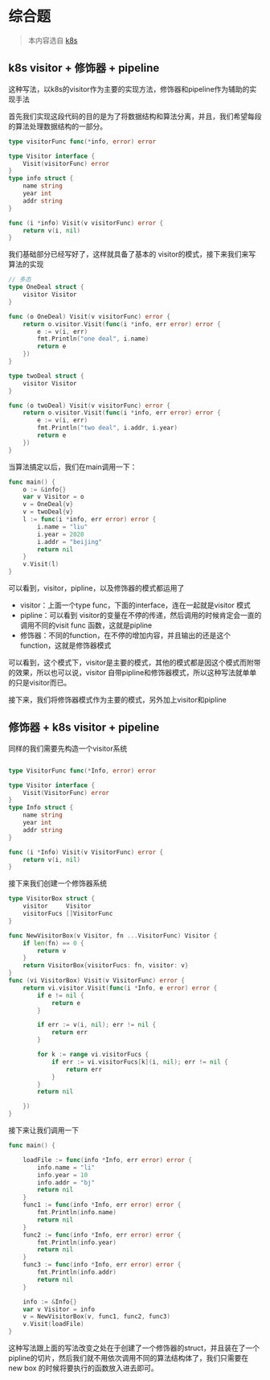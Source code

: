 # 综合题
> 本内容选自 [k8s](https://github.com/kubernetes/kubernetes/blob/cea1d4e20b4a7886d8ff65f34c6d4f95efcb4742/staging/src/k8s.io/cli-runtime/pkg/resource/visitor.go) 

## k8s visitor + 修饰器 + pipeline

这种写法，以k8s的visitor作为主要的实现方法，修饰器和pipeline作为辅助的实现手法

首先我们实现这段代码的目的是为了将数据结构和算法分离，并且，我们希望每段的算法处理数据结构的一部分。

```go
type visitorFunc func(*info, error) error

type Visitor interface {
	Visit(visitorFunc) error
}
type info struct {
	name string
	year int
	addr string
}

func (i *info) Visit(v visitorFunc) error {
	return v(i, nil)
}
```
我们基础部分已经写好了，这样就具备了基本的 visitor的模式，接下来我们来写算法的实现

```go
// 多态
type OneDeal struct {
	visitor Visitor
}

func (o OneDeal) Visit(v visitorFunc) error {
	return o.visitor.Visit(func(i *info, err error) error {
		e := v(i, err)
		fmt.Println("one deal", i.name)
		return e
	})
}

type twoDeal struct {
	visitor Visitor
}

func (o twoDeal) Visit(v visitorFunc) error {
	return o.visitor.Visit(func(i *info, err error) error {
		e := v(i, err)
		fmt.Println("two deal", i.addr, i.year)
		return e
	})
}
```
当算法搞定以后，我们在main调用一下：

```go
func main() {
	o := &info{}
	var v Visitor = o
	v = OneDeal{v}
	v = twoDeal{v}
	l := func(i *info, err error) error {
		i.name = "liu"
		i.year = 2020
		i.addr = "beijing"
		return nil
	}
	v.Visit(l)
}

```
可以看到，visitor，pipline，以及修饰器的模式都运用了
- visitor：上面一个type func，下面的interface，连在一起就是visitor 模式
- pipline：可以看到 visitor的变量在不停的传递，然后调用的时候肯定会一直的调用不同的visit func 函数，这就是pipline
- 修饰器：不同的function，在不停的增加内容，并且输出的还是这个function，这就是修饰器模式

可以看到，这个模式下，visitor是主要的模式，其他的模式都是因这个模式而附带的效果，所以也可以说，visitor 自带pipline和修饰器模式，所以这种写法就单单的只是visitor而已。

接下来，我们将修饰器模式作为主要的模式，另外加上visitor和pipline
## 修饰器 + k8s visitor + pipeline

同样的我们需要先构造一个visitor系统
```go

type VisitorFunc func(*Info, error) error

type Visitor interface {
	Visit(VisitorFunc) error
}
type Info struct {
	name string
	year int
	addr string
}

func (i *Info) Visit(v VisitorFunc) error {
	return v(i, nil)
}
```
接下来我们创建一个修饰器系统

```go
type VisitorBox struct {
	visitor     Visitor
	visitorFucs []VisitorFunc
}

func NewVisitorBox(v Visitor, fn ...VisitorFunc) Visitor {
	if len(fn) == 0 {
		return v
	}
	return VisitorBox{visitorFucs: fn, visitor: v}
}
func (vi VisitorBox) Visit(v VisitorFunc) error {
	return vi.visitor.Visit(func(i *Info, e error) error {
		if e != nil {
			return e
		}

		if err := v(i, nil); err != nil {
			return err
		}

		for k := range vi.visitorFucs {
			if err := vi.visitorFucs[k](i, nil); err != nil {
				return err
			}
		}
		return nil

	})
}

```

接下来让我们调用一下

```go
func main() {

	loadFile := func(info *Info, err error) error {
		info.name = "li"
		info.year = 10
		info.addr = "bj"
		return nil
	}
	func1 := func(info *Info, err error) error {
		fmt.Println(info.name)
		return nil
	}
	func2 := func(info *Info, err error) error {
		fmt.Println(info.year)
		return nil
	}
	func3 := func(info *Info, err error) error {
		fmt.Println(info.addr)
		return nil
	}

	info := &Info{}
	var v Visitor = info
	v = NewVisitorBox(v, func1, func2, func3)
	v.Visit(loadFile)
}
```

这种写法跟上面的写法改变之处在于创建了一个修饰器的struct，并且装在了一个pipline的切片，然后我们就不用依次调用不同的算法结构体了，我们只需要在new box 的时候将要执行的函数放入进去即可。